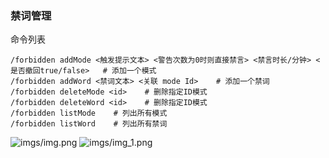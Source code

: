 ### 禁词管理

命令列表

    /forbidden addMode <触发提示文本> <警告次数为0时则直接禁言> <禁言时长/分钟> <是否撤回true/false>   # 添加一个模式
    /forbidden addWord <禁词文本> <关联 mode Id>    # 添加一个禁词
    /forbidden deleteMode <id>    # 删除指定ID模式
    /forbidden deleteWord <id>    # 删除指定ID模式
    /forbidden listMode    # 列出所有模式
    /forbidden listWord    # 列出所有禁词

![imgs/img.png](img.png)
![imgs/img_1.png](img_1.png)
